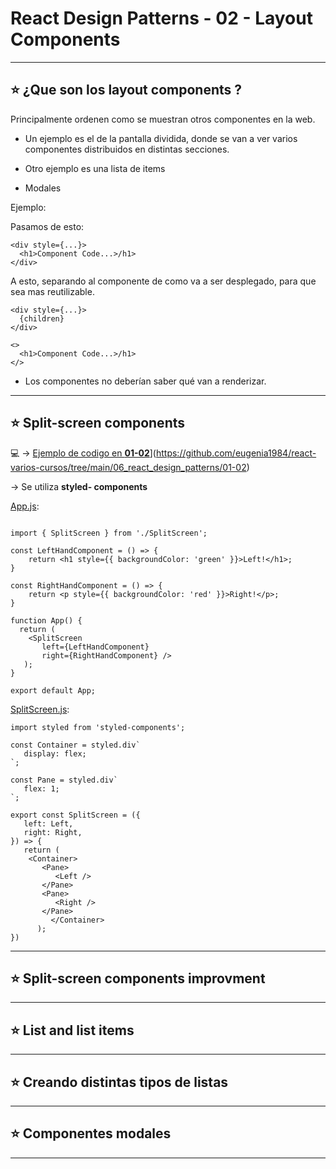 # React Design Patterns - 02 - Layout Components

---

## :star: ¿Que son los layout components ?

Principalmente ordenen como se muestran otros componentes en la web.

- Un ejemplo  es el de la pantalla dividida, donde se van a ver varios componentes distribuidos en distintas secciones.

- Otro ejemplo es una lista de items

- Modales

Ejemplo:


Pasamos de esto: 
```JSX
<div style={...}>
  <h1>Component Code...>/h1>
</div>
```

A esto, separando al componente de como va a ser desplegado, para que sea mas reutilizable.
```JSX
<div style={...}>
  {children}
</div>

<>
  <h1>Component Code...>/h1>
</>
```

- Los componentes no deberían saber qué van a renderizar.

---

## :star: Split-screen components

:computer: -> [Ejemplo de codigo en **01-02**]([)](https://github.com/eugenia1984/react-varios-cursos/tree/main/06_react_design_patterns/01-02)

-> Se utiliza **styled- components**

[App.js](https://github.com/eugenia1984/react-varios-cursos/blob/main/06_react_design_patterns/01-02/App.js):

```JSX

import { SplitScreen } from './SplitScreen';

const LeftHandComponent = () => {
    return <h1 style={{ backgroundColor: 'green' }}>Left!</h1>;
}

const RightHandComponent = () => {
    return <p style={{ backgroundColor: 'red' }}>Right!</p>;
}

function App() {
  return (
	<SplitScreen
	   left={LeftHandComponent}
	   right={RightHandComponent} />
   );
}

export default App;
```


[SplitScreen.js](https://github.com/eugenia1984/react-varios-cursos/blob/main/06_react_design_patterns/01-02/SplitScreen.js):

```JSX
import styled from 'styled-components';

const Container = styled.div`
   display: flex;
`;

const Pane = styled.div`
   flex: 1;
`;

export const SplitScreen = ({
   left: Left,
   right: Right,
}) => {
   return (
	<Container>
  	   <Pane>
	      <Left />
	   </Pane>
	   <Pane>
	      <Right />
	   </Pane>
         </Container>
      );
})
```

---

## :star: Split-screen components improvment

---

## :star: List and list items

---

## :star: Creando distintas tipos de listas

---

## :star: Componentes modales

---

